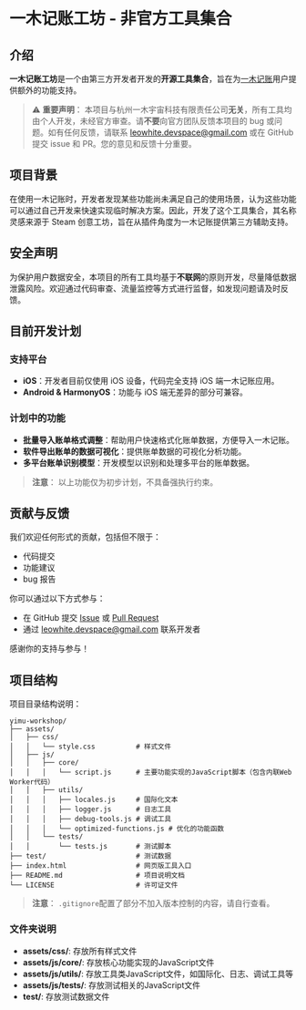 # 一木记账工坊 - 非官方工具集合

## 介绍
**一木记账工坊**是一个由第三方开发者开发的**开源工具集合**，旨在为[一木记账](https://www.yimuapp.com)用户提供额外的功能支持。

> ⚠ **重要声明**：
> 本项目与杭州一木宇宙科技有限责任公司**无关**，所有工具均由个人开发，未经官方审查。请**不要**向官方团队反馈本项目的 bug 或问题。如有任何反馈，请联系 [leowhite.devspace@gmail.com](mailto:leowhite.devspace@gmail.com) 或在 GitHub 提交 issue 和 PR。您的意见和反馈十分重要。

## 项目背景
在使用一木记账时，开发者发现某些功能尚未满足自己的使用场景，认为这些功能可以通过自己开发来快速实现临时解决方案。因此，开发了这个工具集合，其名称灵感来源于 Steam 创意工坊，旨在从插件角度为一木记账提供第三方辅助支持。

## 安全声明
为保护用户数据安全，本项目的所有工具均基于**不联网**的原则开发，尽量降低数据泄露风险。欢迎通过代码审查、流量监控等方式进行监督，如发现问题请及时反馈。

## 目前开发计划

### 支持平台
- **iOS**：开发者目前仅使用 iOS 设备，代码完全支持 iOS 端一木记账应用。
- **Android & HarmonyOS**：功能与 iOS 端无差异的部分可兼容。

### 计划中的功能
- **批量导入账单格式调整**：帮助用户快速格式化账单数据，方便导入一木记账。
- **软件导出账单的数据可视化**：提供账单数据的可视化分析功能。
- **多平台账单识别模型**：开发模型以识别和处理多平台的账单数据。

> **注意**：
> 以上功能仅为初步计划，不具备强执行约束。

## 贡献与反馈
我们欢迎任何形式的贡献，包括但不限于：
- 代码提交
- 功能建议
- bug 报告

你可以通过以下方式参与：
- 在 GitHub 提交 [Issue](https://github.com/leowhite-dev/yimu-workshop/issues) 或 [Pull Request](https://github.com/leowhite-dev/yimu-workshop/pulls)
- 通过 [leowhite.devspace@gmail.com](mailto:leowhite.devspace@gmail.com) 联系开发者

感谢你的支持与参与！

## 项目结构
项目目录结构说明：

```
yimu-workshop/
├── assets/
│   ├── css/
│   │   └── style.css          # 样式文件
│   ├── js/
│   │   ├── core/
│   │   │   └── script.js      # 主要功能实现的JavaScript脚本（包含内联Web Worker代码）
│   │   ├── utils/
│   │   │   ├── locales.js     # 国际化文本
│   │   │   ├── logger.js      # 日志工具
│   │   │   ├── debug-tools.js # 调试工具
│   │   │   └── optimized-functions.js # 优化的功能函数
│   │   └── tests/
│   │       └── tests.js       # 测试脚本
├── test/                      # 测试数据
├── index.html                 # 网页版工具入口
├── README.md                  # 项目说明文档
└── LICENSE                    # 许可证文件
```

> **注意**：
> `.gitignore`配置了部分不加入版本控制的内容，请自行查看。

### 文件夹说明

- **assets/css/**: 存放所有样式文件
- **assets/js/core/**: 存放核心功能实现的JavaScript文件
- **assets/js/utils/**: 存放工具类JavaScript文件，如国际化、日志、调试工具等
- **assets/js/tests/**: 存放测试相关的JavaScript文件
- **test/**: 存放测试数据文件